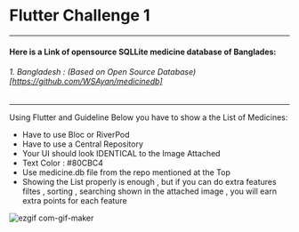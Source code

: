 # Flutter Challenge 1 

---

#### Here is a Link of opensource SQLLite medicine database of Banglades:
###### 1. Bangladesh : (Based on Open Source Database)[https://github.com/WSAyan/medicinedb]

--- 

Using Flutter and Guideline Below you have to show a the List of Medicines:
- Have to use Bloc or RiverPod
- Have to use a Central Repository
- Your UI should look IDENTICAL to the Image Attached
- Text Color : #80CBC4
- Use medicine.db file from the repo mentioned at the Top
- Showing the List properly is enough , but if you can do extra features filtes , sorting , searching shown in the attached image , you will earn extra points for each feature

![ezgif com-gif-maker](https://user-images.githubusercontent.com/16903614/139189600-3aba9354-2301-49e4-9c0c-f5e07cf2ca84.gif)

